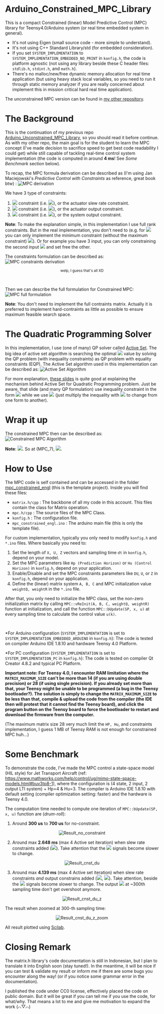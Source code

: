 # Arduino_Constrained_MPC_Library
This is a compact Constrained (linear) Model Predictive Control (MPC) library for Teensy4.0/Arduino system (or real time embedded system in general).
- It's not using Eigen (small source code - more simple to understand).
- It's not using C++ Standard Library/std (for embedded consideration).
- If you set `SYSTEM_IMPLEMENTATION` to `SYSTEM_IMPLEMENTATION_EMBEDDED_NO_PRINT` in `konfig.h`, the code is platform agnostic (not using any library beside these C header files: `stdlib.h`, `stdint.h`, and `math.h`).
- There's no malloc/new/free dynamic memory allocation for real time application (but using heavy stack local variables, so you need to run it through static memory analyzer if you are really concerned about implement this in mission critical hard real time application).

The unconstrained MPC version can be found in [my other repository](https://github.com/pronenewbits/Arduino_Unconstrained_MPC_Library/).

# The Background
This is the continuation of my previous repo [Arduino_Unconstrained_MPC_Library](https://github.com/pronenewbits/Arduino_Unconstrained_MPC_Library/), so you should read it before continue. As with my other repo, the main goal is for the student to learn the MPC concept (I've made decision to sacrifice speed to get best code readability I could get) while still capable of tackling real-time control system implementation (the code is computed in around **4 ms**! See *Some Benchmark* section below).

To recap, the MPC formula derivation can be described as (I'm using Jan Maciejowski's *Predictive Control with Constraints* as reference, great book btw) :
![MPC derivation](Penurunan.png "Click to maximize if the image rescaling make you dizzy")

We have 3 type of constraints:
1. <img src="http://latex.codecogs.com/gif.latex?\Delta&space;U\left&space;(k&space;\right&space;)" border="0"/> constraint (i.e. <img src="http://latex.codecogs.com/gif.latex?\Delta&space;U\textsubscript{min}\leq&space;\Delta&space;U\left&space;(k&space;\right&space;)\leq&space;\Delta&space;U\textsubscript{max}" border="0"/>), or the actuator slew rate constraint.
2. <img src="http://latex.codecogs.com/gif.latex?u\left&space;(k&space;\right&space;)" border="0"/> constraint (i.e. <img src="http://latex.codecogs.com/gif.latex?u\textsubscript{min}\leq&space;u\left&space;(k&space;\right&space;)\leq&space;u\textsubscript{max}" border="0"/>), or the actuator output constraint.
3. <img src="http://latex.codecogs.com/gif.latex?z\left&space;(k&space;\right&space;)" border="0"/> constraint (i.e. <img src="http://latex.codecogs.com/gif.latex?z\textsubscript{min}\leq&space;z\left&space;(k&space;\right&space;)\leq&space;z\textsubscript{max}" border="0"/>), or the system output constraint.

**Note**: To make the explanation simple, in this implementation I use full rank constraints. But in the real implementation, you don't need to (e.g. for <img src="http://latex.codecogs.com/gif.latex?u\left (k \right )" border="0"/> you can only implement the minimum constraint (without the maximum constraint) <img src="http://latex.codecogs.com/gif.latex?u\textsubscript{min}\leq&space;u\left&space;(k&space;\right&space;)&space;;&space;u\left&space;(k&space;\right&space;)&space;\epsilon&space;R\textsuperscript{M}" border="0"/>). Or for example you have 3 input, you can only constraining the second input <img src="http://latex.codecogs.com/gif.latex?u\textsubscript{2}\left&space;(k&space;\right&space;)\leq&space;u\textsubscript{2,max}" border="0"/> and set free the other.

The constraints formulation can be described as:
![MPC constraints derivation](Constraints.png "Click to maximize if the image rescaling make you dizzy")
<p align="center"><small>welp, I guess that's all XD</small></p>

&nbsp;

Then we can describe the full formulation for Constrained MPC:
![MPC full formulation](Formulasi_Permasalahan_MPC.png "Click to maximize if the image rescaling make you dizzy")

**Note**: You don't need to implement the full contraints matrix. Actually it is preferred to implement hard-contraints as little as possible to ensure maximum feasible search space.

# The Quadratic Programming Solver
In this implementation, I use (one of many) QP solver called [Active Set](https://en.wikipedia.org/wiki/Active-set_method). The big idea of active set algorithm is searching the optimal <img src="http://latex.codecogs.com/gif.latex?x" border="0"/> value by solving the QP problem (with inequality constraints) as QP problem with equality constraints (EQP). The Active Set algorithm used in this implementation can be described as: 
![Active Set Algorithm](ActiveSet.png "Click to maximize if the image rescaling make you dizzy")

For more explanation, [these slides](https://people.cs.umu.se/eddiew/optpde2016/QP.pdf) is quite good at explaining the mechanism behind Active Set for Quadratic Programming problem. Just be aware, that slide (and many QP formulation) use inequality constraint in the form <img src="http://latex.codecogs.com/gif.latex?Ax&space;\geq&space;b" border="0"/> while we use <img src="http://latex.codecogs.com/gif.latex?Ax&space;\leq&space;b" border="0"/> (just multiply the inequality with <img src="http://latex.codecogs.com/gif.latex?-1" border="0"/> to change from one form to another).


# Wrap it up
The constrained MPC then can be described as:
![Constrained MPC Algorithm](Kalkulasi.png "Click to maximize if the image rescaling make you dizzy")

**Note**: <img src="http://latex.codecogs.com/gif.latex?x_{QP}=\Delta{U}_{MPC},\frac{1}{2}Q_{QP}=H_{MPC},c_{Q}^{T}x_{QP}=-\Delta{U}^{T}G_{MPC}" border="0"/>. So at (MPC_7), <img src="http://latex.codecogs.com/gif.latex?Q\textsubscript{QP}=2H\textsubscript{MPC},c\textsubscript{QP}=-G\textsubscript{MPC}" border="0"/>.

# How to Use
The MPC code is self contained and can be accessed in the folder [mpc_constrained_engl](mpc_constrained_engl) (this is the template project). Inside you will find these files:
- `matrix.h/cpp` : The backbone of all my code in this account. This files contain the class for Matrix operation.
- `mpc.h/cpp` : The source files of the MPC Class.
- `konfig.h` : The configuration file.
- `mpc_constrained_engl.ino` : The arduino main file (this is only the template file).

For custom implementation, typically you only need to modify `konfig.h` and `*.ino` files. Where basically you need to:
1. Set the length of `X, U, Z` vectors and sampling time `dt` in `konfig.h`, depend on your model.
2. Set the MPC parameters like `Hp (Prediction Horizon)` or `Hu (Control Horizon)` in `konfig.h`, depend on your application.
3. Enable/Disable and set the MPC constraints parameters like `DU`, `U`, or `Z` in `konfig.h`, depend on your application.
4. Define the (linear) matrix system `A, B, C` and MPC initialization value `weightQ, weightR` in the `*.ino` file.

After that, you only need to initialize the MPC class, set the non-zero initialization matrix by calling `MPC::vReInit(A, B, C, weightQ, weightR)` function at initialization, and call the function `MPC::bUpdate(SP, x, u)` at every sampling time to calculate the control value `u(k)`.

&nbsp;

*For Arduino configuration (`SYSTEM_IMPLEMENTATION` is set to `SYSTEM_IMPLEMENTATION_EMBEDDED_ARDUINO` in `konfig.h`):
The code is tested on compiler Arduino IDE 1.8.10 and hardware Teensy 4.0 Platform.

*For PC configuration (`SYSTEM_IMPLEMENTATION` is set to `SYSTEM_IMPLEMENTATION_PC` in `konfig.h`):
The code is tested on compiler Qt Creator 4.8.2 and typical PC Platform.


**Important note: For Teensy 4.0, I encounter RAM limitation where the `MATRIX_MAXIMUM_SIZE` can't be more than 14 (if you are using double precision) or 28 (if using single precision). If you already set more than that, your Teensy might be unable to be programmed (a bug in the Teensy bootloader?). The solution is simply to change the `MATRIX_MAXIMUM_SIZE` to be less than that, compile & upload the code from the compiler (the IDE then will protest that it cannot find the Teensy board), and click the program button on the Teensy board to force the bootloader to restart and download the firmware from the computer.**

(The maximum matrix size 28 very much limit the `HP, Hu`, and constraints implementation, I guess 1 MB of Teensy RAM is not enough for constrained MPC huh...) 

# Some Benchmark
To demonstrate the code, I've made the MPC control a state-space model (HIL style) for Jet Transport Aircraft (ref: https://www.mathworks.com/help/control/ug/mimo-state-space-models.html#buv3tp8-1), where the configuration is (4 state, 2 input, 2 output LTI system) + Hp=4 & Hu=3. The compiler is Arduino IDE 1.8.10 with default setting (compiler optimization setting: faster) and the hardware is Teensy 4.0.

The computation time needed to compute one iteration of `MPC::bUpdate(SP, x, u)` function are (*drum-roll*):
1. Around **300 us** to **700 us** for no-constraint.
<p align="center"><img src="Result_no_constraint.png" alt="Result_no_constraint"></p>

2. Around max **2.648 ms** (max 4 Active set iteration) when slew rate constraints added (<img src="http://latex.codecogs.com/gif.latex?{-5}\leq&space;\Delta{U}\left{(k}\right{)}\leq{5}" border="0"/>). Take attention that the <img src="http://latex.codecogs.com/gif.latex?{u}\left{(k}\right{)}" border="0"/> signals become slower to change.
<p align="center"><img src="Result_cnst_du.png" alt="Result_cnst_du"></p>

3. Around max **4.139 ms** (max 4 Active set iteration) when slew rate constraints *and* output constrains added (<img src="http://latex.codecogs.com/gif.latex?{-5}\leq\Delta{U}\left{(k}\right{)}\leq{5}" border="0"/>, <img src="http://latex.codecogs.com/gif.latex?{-4}\leq{z}\left{(k}\right{)}\leq{3.5}" border="0"/>). Take attention, beside the <img src="http://latex.codecogs.com/gif.latex?{u}\left{(k}\right{)}" border="0"/> signals become slower to change. The output <img src="http://latex.codecogs.com/gif.latex?{z}\left{(k}\right{)}" border="0"/> at ~300th sampling time don't get overshoot anymore.
<p align="center"><img src="Result_cnst_du_z.png" alt="Result_cnst_du_z"></p>
The result when zoomed at 300-th sampling time:
<p align="center"><img src="Result_cnst_du_z_zoom.png" alt="Result_cnst_du_z_zoom"></p>

All result plotted using [Scilab](https://www.scilab.org/).

# Closing Remark
The matrix.h library's code documentation is still in Indonesian, but I plan to translate it into English soon (stay tuned!). In the meantime, it will be nice if you can test & validate my result or inform me if there are some bugs you encounter along the way! (or if you notice some grammar error in the documentation).

I published the code under CC0 license, effectively placed the code on public domain. But it will be great if you can tell me if you use the code, for what/why. That means a lot to me and give me motivation to expand the work (⌒▽⌒)
